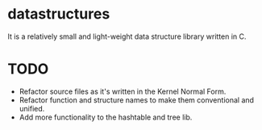 # datastructures
It is a relatively small and light-weight data structure library written in C.

# TODO
- Refactor source files as it's written in the Kernel Normal Form.
- Refactor function and structure names to make them conventional and unified.
- Add more functionality to the hashtable and tree lib.
